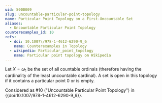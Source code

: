 ```yaml
---
uid: S000009
slug: uncountable-particular-point-topology
name: Particular Point Topology on a First-Uncountable Set
aliases:
  - Uncountable Particular Point Topology
counterexamples_id: 10
refs:
  - doi: 10.1007\/978-1-4612-6290-9_6
    name: Counterexamples in Topology
  - wikipedia: Particular_point_topology
    name: Particular point topology on Wikipedia
---
```


Let $X=\omega_1$ be the set of all countable ordinals (therefore having
the cardinality of the least uncountable cardinal).  A set is open in this
topology if it contains a particular point $0$ or is empty.

Considered as #10 ("Uncountable Particular Point Topology")
in {{doi:10.1007\/978-1-4612-6290-9_6}}.
